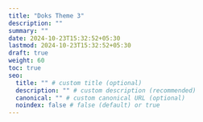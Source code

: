 ```yaml
---
title: "Doks Theme 3"
description: ""
summary: ""
date: 2024-10-23T15:32:52+05:30
lastmod: 2024-10-23T15:32:52+05:30
draft: true
weight: 60
toc: true
seo:
  title: "" # custom title (optional)
  description: "" # custom description (recommended)
  canonical: "" # custom canonical URL (optional)
  noindex: false # false (default) or true
---
```


